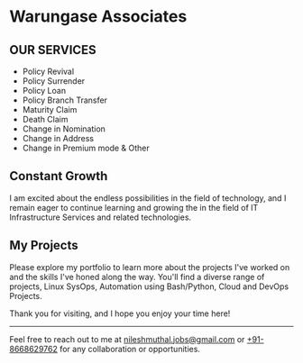 
# Warungase Associates 

## OUR SERVICES

- Policy Revival
- Policy Surrender
- Policy Loan
- Policy Branch Transfer
- Maturity Claim
- Death Claim
- Change in Nomination
- Change in Address    
- Change in Premium mode & Other

## Constant Growth

I am excited about the endless possibilities in the field of technology, and I remain eager to continue learning and growing the in the field of IT Infrastructure Services and related technologies.

## My Projects

Please explore my portfolio to learn more about the projects I've worked on and the skills I've honed along the way. You'll find a diverse range of projects, Linux SysOps, Automation using Bash/Python, Cloud and DevOps Projects.

Thank you for visiting, and I hope you enjoy your time here!

---
Feel free to reach out to me at [nileshmuthal.jobs@gmail.com](mailto:nileshmuthal.jobs@gmail.com) or [+91-8668629762](tel:+8668629762) for any collaboration or opportunities.











